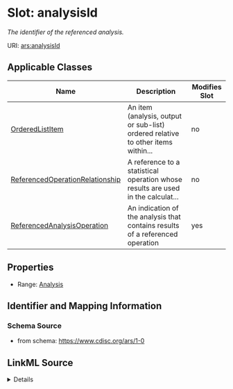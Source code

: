 # Slot: analysisId


_The identifier of the referenced analysis._



URI: [ars:analysisId](https://www.cdisc.org/ars/1-0/analysisId)



<!-- no inheritance hierarchy -->




## Applicable Classes

| Name | Description | Modifies Slot |
| --- | --- | --- |
[OrderedListItem](OrderedListItem.md) | An item (analysis, output or sub-list) ordered relative to other items within... |  no  |
[ReferencedOperationRelationship](ReferencedOperationRelationship.md) | A reference to a statistical operation whose results are used in the calculat... |  no  |
[ReferencedAnalysisOperation](ReferencedAnalysisOperation.md) | An indication of the analysis that contains results of a referenced operation |  yes  |







## Properties

* Range: [Analysis](Analysis.md)





## Identifier and Mapping Information







### Schema Source


* from schema: https://www.cdisc.org/ars/1-0




## LinkML Source

<details>
```yaml
name: analysisId
description: The identifier of the referenced analysis.
from_schema: https://www.cdisc.org/ars/1-0
rank: 1000
multivalued: false
alias: analysisId
domain_of:
- OrderedListItem
- ReferencedOperationRelationship
- ReferencedAnalysisOperation
range: Analysis
inlined: false

```
</details>